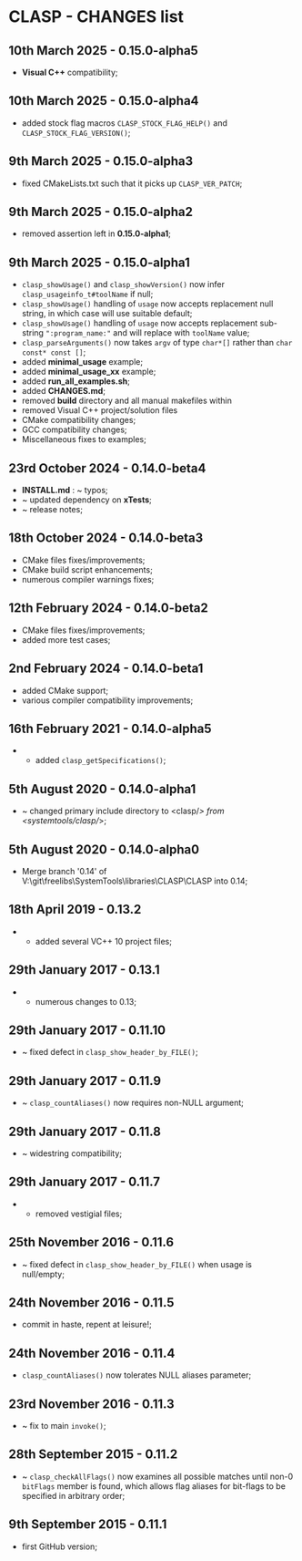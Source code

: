 # CLASP - CHANGES list <!-- omit in toc -->


## 10th March 2025 - 0.15.0-alpha5

* **Visual C++** compatibility;


## 10th March 2025 - 0.15.0-alpha4

* added stock flag macros `CLASP_STOCK_FLAG_HELP()` and `CLASP_STOCK_FLAG_VERSION()`;


## 9th March 2025 - 0.15.0-alpha3

* fixed CMakeLists.txt such that it picks up `CLASP_VER_PATCH`;


## 9th March 2025 - 0.15.0-alpha2

* removed assertion left in **0.15.0-alpha1**;


## 9th March 2025 - 0.15.0-alpha1

* `clasp_showUsage()` and `clasp_showVersion()` now infer `clasp_usageinfo_t#toolName` if null;
* `clasp_showUsage()` handling of `usage` now accepts replacement null string, in which case will use suitable default;
* `clasp_showUsage()` handling of `usage` now accepts replacement sub-string `":program_name:"` and will replace with `toolName` value;
* `clasp_parseArguments()` now takes `argv` of type `char*[]` rather than `char const* const []`;
* added **minimal_usage** example;
* added **minimal_usage_xx** example;
* added **run_all_examples.sh**;
* added **CHANGES.md**;
* removed **build** directory and all manual makefiles within
* removed Visual C++ project/solution files
* CMake compatibility changes;
* GCC compatibility changes;
* Miscellaneous fixes to examples;


## 23rd October 2024 - 0.14.0-beta4

* **INSTALL.md** : ~ typos;
* ~ updated dependency on **xTests**;
* ~ release notes;


## 18th October 2024 - 0.14.0-beta3

* CMake files fixes/improvements;
* CMake build script enhancements;
* numerous compiler warnings fixes;


## 12th February 2024 - 0.14.0-beta2

* CMake files fixes/improvements;
* added more test cases;


## 2nd February 2024 - 0.14.0-beta1

* added CMake support;
* various compiler compatibility improvements;


## 16th February 2021 - 0.14.0-alpha5

* + added `clasp_getSpecifications()`;


## 5th August 2020 - 0.14.0-alpha1

* ~ changed primary include directory to <clasp/*> from <systemtools/clasp/*>;


## 5th August 2020 - 0.14.0-alpha0

* Merge branch '0.14' of V:\git\freelibs\SystemTools\libraries\CLASP\CLASP into 0.14;


## 18th April 2019 - 0.13.2

* + added several VC++ 10 project files;


## 29th January 2017 - 0.13.1

* + numerous changes to 0.13;


## 29th January 2017 - 0.11.10

* ~ fixed defect in `clasp_show_header_by_FILE()`;


## 29th January 2017 - 0.11.9

* ~ `clasp_countAliases()` now requires non-NULL argument;


## 29th January 2017 - 0.11.8

* ~ widestring compatibility;


## 29th January 2017 - 0.11.7

* - removed vestigial files;


## 25th November 2016 - 0.11.6

* ~ fixed defect in `clasp_show_header_by_FILE()` when usage is null/empty;


## 24th November 2016 - 0.11.5

* commit in haste, repent at leisure!;


## 24th November 2016 - 0.11.4

* `clasp_countAliases()` now tolerates NULL aliases parameter;


## 23rd November 2016 - 0.11.3

* ~ fix to main `invoke()`;


## 28th September 2015 - 0.11.2

* ~ `clasp_checkAllFlags()` now examines all possible matches until non-0 `bitFlags` member is found, which allows flag aliases for bit-flags to be specified in arbitrary order;


## 9th September 2015 - 0.11.1

* first GitHub version;


<!-- ########################### end of file ########################### -->

